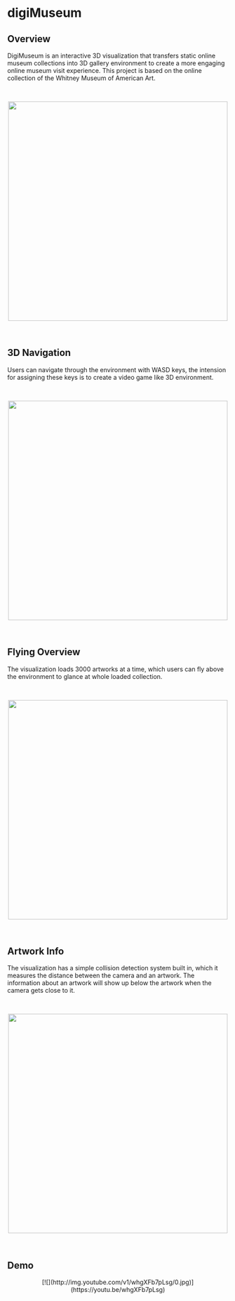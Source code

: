 # digiMuseum


<h2>Overview</h2>
<p>DigiMuseum is an interactive 3D visualization that transfers static online museum collections into 3D gallery environment to create a more engaging online museum visit experience. This project is based on the online collection of the Whitney Museum of American Art.</p>
</br>
<p align="center">
<img src= "https://github.com/jimmyadg/digiMuseum/blob/master/screenshots/overview.png" width="500"/>
</p>

<br/>

<h2>3D Navigation</h2>
<p>Users can navigate through the environment with WASD keys, the intension for assigning these keys is to create a video game like 3D environment.</P>
</br>
<p align="center">
<img src= "https://github.com/jimmyadg/digiMuseum/blob/master/screenshots/navigation.png" width="500"/>
</p>

<br/>

<h2>Flying Overview</h2>
<p>The visualization loads 3000 artworks at a time, which users can fly above the environment to glance at whole loaded collection.</p>

</br>
<p align="center">
<img src= "https://github.com/jimmyadg/digiMuseum/blob/master/screenshots/fly.png" width="500"/>
</p>

<br/>

<h2>Artwork Info</h2>
<p>The visualization has a simple collision detection system built in, which it measures the distance between the camera and an artwork. The information about an artwork will show up below the artwork when the camera gets close to it.</p>
</br>
<p align="center">
<img src= "https://github.com/jimmyadg/digiMuseum/blob/master/screenshots/info.png" width="500"/>
</p>

<br/>

<h2>Demo</h2>
<p align="center">
[![](http://img.youtube.com/v1/whgXFb7pLsg/0.jpg)](https://youtu.be/whgXFb7pLsg)
</p>
